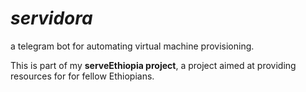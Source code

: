 #  <em>servidora</em>

a telegram bot for automating virtual machine provisioning.

This is part of my **serveEthiopia project**, a project aimed at providing resources for for fellow Ethiopians. 
